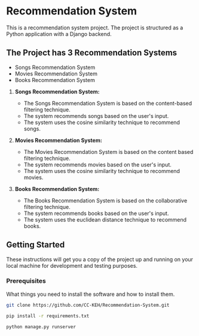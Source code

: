 # Recommendation System

This is a recommendation system project. The project is structured as a Python application with a Django backend.

## The Project has 3 Recommendation Systems

- Songs Recommendation System
- Movies Recommendation System
- Books Recommendation System

1. **Songs Recommendation System:**
    - The Songs Recommendation System is based on the content-based filtering technique.
    - The system recommends songs based on the user's input.
    - The system uses the cosine similarity technique to recommend songs.

2. **Movies Recommendation System:**
    - The Movies Recommendation System is based on the content based filtering technique.
    - The system recommends movies based on the user's input.
    - The system uses the cosine similarity technique to recommend movies.

3. **Books Recommendation System:**
    - The Books Recommendation System is based on the collaborative filtering technique.
    - The system recommends books based on the user's input.
    - The system uses the euclidean distance technique to recommend books.

## Getting Started

These instructions will get you a copy of the project up and running on your local machine for development and testing purposes.

### Prerequisites

What things you need to install the software and how to install them.

```sh
git clone https://github.com/CC-KEH/Recommendation-System.git

pip install -r requirements.txt

python manage.py runserver
```
